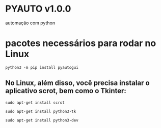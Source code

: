 # PYAUTO v1.0.0

automação com python


# pacotes necessários para rodar no Linux

`python3 -m pip install pyautogui`

## No Linux, além disso, você precisa instalar o aplicativo scrot, bem como o Tkinter:

`sudo apt-get install scrot`

`sudo apt-get install python3-tk`

`sudo apt-get install python3-dev`
